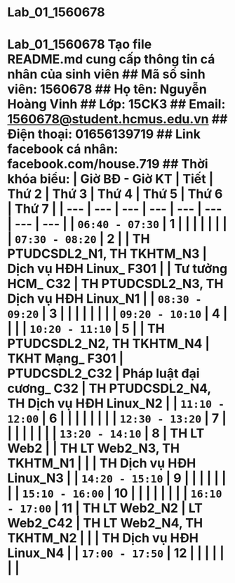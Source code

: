 # Lab_01_1560678
# Lab_01_1560678 Tạo file README.md cung cấp thông tin cá nhân của sinh viên ## Mã số sinh viên: 1560678   ## Họ tên: Nguyễn Hoàng Vinh   ## Lớp: 15CK3 ## Email: 1560678@student.hcmus.edu.vn   ## Điện thoại: 01656139719   ## Link facebook cá nhân: facebook.com/house.719 ## Thời khóa biểu:   | Giờ BĐ - Giờ KT | Tiết | Thứ 2 | Thứ 3 | Thứ 4 | Thứ 5 | Thứ 6 | Thứ 7 | | --- | --- | --- | --- | --- | --- | --- | --- | | `06:40 - 07:30` | 1 |  |  |  |  |  |  | | `07:30 - 08:20` | 2 |  | TH PTUDCSDL2_N1, TH TKHTM_N3 | Dịch vụ HĐH Linux_ F301 |  | Tư tưởng HCM_ C32 | TH PTUDCSDL2_N3, TH Dịch vụ HĐH Linux_N1 | | `08:30 - 09:20` | 3 |  |  |  |  |  |  | | `09:20 - 10:10` | 4 |  |  | | `10:20 - 11:10` | 5 |  | TH PTUDCSDL2_N2, TH TKHTM_N4 | TKHT Mạng_ F301 | PTUDCSDL2_C32 | Pháp luật đại cương_ C32 | TH PTUDCSDL2_N4, TH Dịch vụ HĐH Linux_N2 | | `11:10 - 12:00` | 6 |  |  |  |  |  |  | | `12:30 - 13:20` | 7 |  |  |  |  |  |  | | `13:20 - 14:10` | 8 | TH LT Web2 |  | TH LT Web2_N3, TH TKHTM_N1 |  |  | TH Dịch vụ HĐH Linux_N3 | | `14:20 - 15:10` | 9 |  |  |  |  |  |  | | `15:10 - 16:00` | 10 |  |  |  |  |  |  | | `16:10 - 17:00` | 11 | TH LT Web2_N2 | LT Web2_C42 | TH LT Web2_N4, TH TKHTM_N2 |  |  | TH Dịch vụ HĐH Linux_N4 | | `17:00 - 17:50` | 12 |  |  |  |  |  |  |
